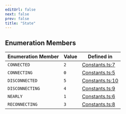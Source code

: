```yaml
---
editUrl: false
next: false
prev: false
title: "State"
---
```


## Enumeration Members

| Enumeration Member | Value | Defined in |
| ------ | ------ | ------ |
| <a id="connected" name="connected"></a> `CONNECTED` | `2` | [Constants.ts:7](https://github.com/shipgirlproject/shoukaku/blob/761f40f7c0b54473070fa1c40602d1504a8bf167/src/Constants.ts#L7) |
| <a id="connecting" name="connecting"></a> `CONNECTING` | `0` | [Constants.ts:5](https://github.com/shipgirlproject/shoukaku/blob/761f40f7c0b54473070fa1c40602d1504a8bf167/src/Constants.ts#L5) |
| <a id="disconnected" name="disconnected"></a> `DISCONNECTED` | `5` | [Constants.ts:10](https://github.com/shipgirlproject/shoukaku/blob/761f40f7c0b54473070fa1c40602d1504a8bf167/src/Constants.ts#L10) |
| <a id="disconnecting" name="disconnecting"></a> `DISCONNECTING` | `4` | [Constants.ts:9](https://github.com/shipgirlproject/shoukaku/blob/761f40f7c0b54473070fa1c40602d1504a8bf167/src/Constants.ts#L9) |
| <a id="nearly" name="nearly"></a> `NEARLY` | `1` | [Constants.ts:6](https://github.com/shipgirlproject/shoukaku/blob/761f40f7c0b54473070fa1c40602d1504a8bf167/src/Constants.ts#L6) |
| <a id="reconnecting" name="reconnecting"></a> `RECONNECTING` | `3` | [Constants.ts:8](https://github.com/shipgirlproject/shoukaku/blob/761f40f7c0b54473070fa1c40602d1504a8bf167/src/Constants.ts#L8) |
